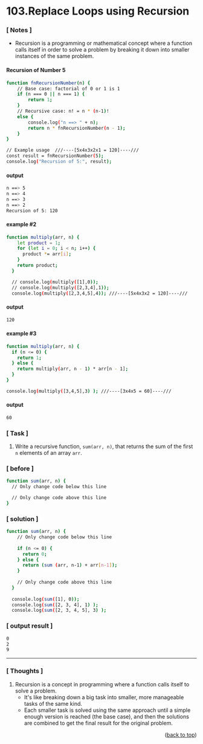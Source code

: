 <a name="topage"></a>

# 103.Replace Loops using Recursion

### [ Notes ]
  * Recursion is a programming or mathematical concept where a function calls itself in order to solve a problem by breaking it down into smaller instances of the same problem.

#### Recursion of Number 5

```sh
function fnRecursionNumber(n) {
    // Base case: factorial of 0 or 1 is 1
    if (n === 0 || n === 1) {
        return 1;
    }
    // Recursive case: n! = n * (n-1)!
    else {
        console.log("n ==> " + n);
        return n * fnRecursionNumber(n - 1);
    }
}

// Example usage  ///----[5x4x3x2x1 = 120]----///
const result = fnRecursionNumber(5);
console.log("Recursion of 5:", result); 
```

#### output
```sh
n ==> 5
n ==> 4
n ==> 3
n ==> 2
Recursion of 5: 120
```

#### example #2

```sh
function multiply(arr, n) {
    let product = 1;
    for (let i = 0; i < n; i++) {
      product *= arr[i];
    }
    return product;
  }

  // console.log(multiply([1],0));
  // console.log(multiply([2,3,4],1));
  console.log(multiply([2,3,4,5],4)); ///----[5x4x3x2 = 120]----///
```

#### output
```sh
120
```

#### example #3

```sh
function multiply(arr, n) {
  if (n <= 0) {
    return 1;
  } else {
    return multiply(arr, n - 1) * arr[n - 1];
  }
}

console.log(multiply([3,4,5],3) ); ///----[3x4x5 = 60]----///
```

#### output
```sh
60
```

### [ Task ]
  1. Write a recursive function, `sum(arr, n)`, that returns the sum of the first `n` elements of an array `arr`.

### [ before ]

```sh
function sum(arr, n) {
  // Only change code below this line

  // Only change code above this line
}
```

### [ solution ]

```sh
function sum(arr, n) {
    // Only change code below this line
  
    if (n <= 0) {
      return 0;
    } else {
      return (sum (arr, n-1) + arr[n-1]);
    }
  
    // Only change code above this line
  }
  
  console.log(sum([1], 0));
  console.log(sum([2, 3, 4], 1) );
  console.log(sum([2, 3, 4, 5], 3) );
```

### [ output result ]

```sh
0
2
9
```

-----

### [ Thoughts ]

  1. Recursion is a concept in programming where a function calls itself to solve a problem.
     * It's like breaking down a big task into smaller, more manageable tasks of the same kind.
     * Each smaller task is solved using the same approach until a simple enough version is reached (the base case), and then the solutions are combined to get the final result for the original problem. 

<p align="right">(<a href="#topage">back to top</a>)</p>
<br/>
<br/>
